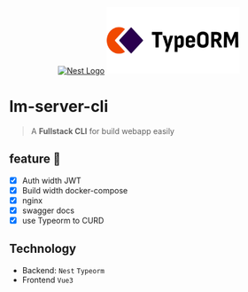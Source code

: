 <p align="center">
  <a href="https://nestjs.com/" target="blank">
    <img src="https://nestjs.com/img/logo-small.svg" width="120" alt="Nest Logo" /></a>
  <a href="http://typeorm.io/">
    <img src="https://github.com/typeorm/typeorm/raw/master/resources/logo_big.png" width="240" height="120">
  </a>
</p>


# lm-server-cli
> A **Fullstack CLI** for build webapp easily

## feature 🚀
- [x] Auth width JWT
- [x] Build width docker-compose
- [x] nginx
- [x] swagger docs
- [X] use Typeorm to CURD

## Technology
 - Backend: `Nest` `Typeorm`
 - Frontend `Vue3`
